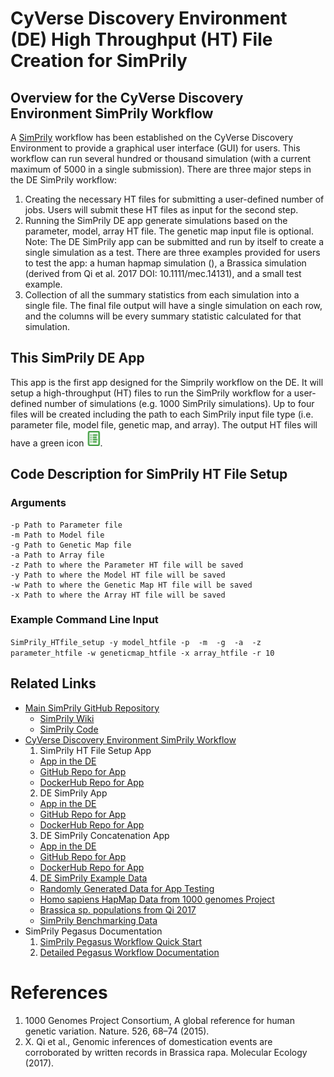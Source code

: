 # CyVerse Discovery Environment (DE) High Throughput (HT) File Creation for SimPrily
## Overview for the CyVerse Discovery Environment SimPrily Workflow
A [SimPrily](https://github.com/agladstein/SimPrily) workflow has been established on the CyVerse Discovery Environment to provide a graphical user interface (GUI) for users. This workflow can run several hundred or thousand simulation (with a current maximum of 5000 in a single submission). There are three major steps in the DE SimPrily workflow:
1. Creating the necessary HT files for submitting a user-defined number of jobs. Users will submit these HT files as input for the second step.
2. Running the SimPrily DE app generate simulations based on the parameter, model, array HT file. The genetic map input file is optional. Note: The DE SimPrily app can be submitted and run by itself to create a single simulation as a test. There are three examples provided for users to test the app: a human hapmap simulation (), a Brassica simulation (derived from Qi et al. 2017 DOI: 10.1111/mec.14131), and a small test example.  
3. Collection of all the summary statistics from each simulation into a single file. The final file output will have a single simulation on each row, and the columns will be every summary statistic calculated for that simulation. 

## This SimPrily DE App
This app is the first app designed for the Simprily workflow on the DE. It will setup a high-throughput (HT) files to run the SimPrily workflow for a user-defined number of simulations (e.g. 1000 SimPrily simulations). Up to four files will be created including the path to each SimPrily input file type (i.e. parameter file, model file, genetic map, and array). The output HT files will have a green icon ![HT file icon on the DE](https://github.com/bjoyce3/SimPrily_DE_HTfile_Setup_App/blob/master/images/HTfile_icon.png). 

## Code Description for SimPrily HT File Setup
### Arguments
``` -r Number of runs/simulations the user would like to have (integer)
-p Path to Parameter file
-m Path to Model file
-g Path to Genetic Map file
-a Path to Array file
-z Path to where the Parameter HT file will be saved 
-y Path to where the Model HT file will be saved
-w Path to where the Genetic Map HT file will be saved
-x Path to where the Array HT file will be saved 
```

### Example Command Line Input
`SimPrily_HTfile_setup -y model_htfile -p  -m  -g  -a  -z parameter_htfile -w geneticmap_htfile -x array_htfile -r 10`

## Related Links
* [Main SimPrily GitHub Repository](https://agladstein.github.io/SimPrily/)
  * [SimPrily Wiki](https://github.com/agladstein/SimPrily/wiki)
  * [SimPrily Code](https://github.com/agladstein/SimPrily)
* [CyVerse Discovery Environment SimPrily Workflow]()
  1. SimPrily HT File Setup App
    * [App in the DE]()
    * [GitHub Repo for App]()
    * [DockerHub Repo for App]()
  2. DE SimPrily App
    * [App in the DE]()
    * [GitHub Repo for App]()
    * [DockerHub Repo for App]()
  3. DE SimPrily Concatenation App
    * [App in the DE]()
    * [GitHub Repo for App]()
    * [DockerHub Repo for App]()
  4. [DE SimPrily Example Data](https://de.cyverse.org/de/?type=data&folder=/iplant/home/shared/iplantcollaborative/example_data)
    * [Randomly Generated Data for App Testing](https://de.cyverse.org/de/?type=data&folder=/iplant/home/shared/iplantcollaborative/example_data/SimPrily_version1)
    * [Homo sapiens HapMap Data from 1000 genomes Project](https://de.cyverse.org/de/?type=data&folder=/iplant/home/shared/iplantcollaborative/example_data/SimPrily_version1)
    * [Brassica sp. populations from Qi 2017](https://de.cyverse.org/de/?type=data&folder=/iplant/home/shared/iplantcollaborative/example_data/SimPrily_version1)
    * [SimPrily Benchmarking Data](https://de.cyverse.org/de/?type=data&folder=/iplant/home/shared/iplantcollaborative/example_data/SimPrily_version1)
* SimPrily Pegasus Documentation
  1. [SimPrily Pegasus Workflow Quick Start](https://agladstein.github.io/SimPrily/#open-science-grid)
  2. [Detailed Pegasus Workflow Documentation](https://github.com/agladstein/SimPrily/wiki#pegasus-workflow-on-the-open-science-grid)


# References
1. 1000 Genomes Project Consortium, A global reference for human genetic variation. Nature. 526, 68–74 (2015).
2. X. Qi et al., Genomic inferences of domestication events are corroborated by written records in Brassica rapa. Molecular Ecology (2017).
